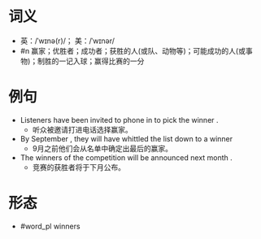 # 词义
- 英：/ˈwɪnə(r)/； 美：/ˈwɪnər/
- #n 赢家；优胜者；成功者；获胜的人(或队、动物等)；可能成功的人(或事物)；制胜的一记入球；赢得比赛的一分
# 例句
- Listeners have been invited to phone in to pick the winner .
	- 听众被邀请打进电话选择赢家。
- By September , they will have whittled the list down to a winner
	- 9月之前他们会从名单中确定出最后的赢家。
- The winners of the competition will be announced next month .
	- 竞赛的获胜者将于下月公布。
# 形态
- #word_pl winners
